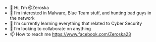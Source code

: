 - 👋 Hi, I’m @Zeroska
- 👀 I’m interested in Malware, Blue Team stuff, and hunting bad guys in the network
- 🌱 I’m currently learning everything that related to Cyber Security
- 💞️ I’m looking to collaborate on anything
- 📫 How to reach me https://www.facebook.com/Zeroska23

<!---
Zeroska/Zeroska is a ✨ special ✨ repository because its `README.md` (this file) appears on your GitHub profile.
You can click the Preview link to take a look at your changes.
--->
